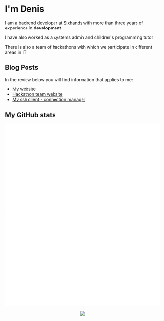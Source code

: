 # I'm Denis 

I am a backend developer at [Sixhands](https://www.sixhands.co/) with more than three years of experience in **development**

I have also worked as a systems admin and children's programming tutor

There is also a team of hackathons with which we participate in different areas in IT

## Blog Posts
In the review below you will find information that applies to me:

- [My website](https://deniskorbakov.ru/api/docs)
- [Hackathon team website](https://жыбийрыр.рф/)
- [My ssh client - connection manager](https://ssh-connection-manager.github.io/docs)

## My GitHub stats
<div class="badges-githubstats">
  <p align="center">
    <img src="https://raw.githubusercontent.com/deniskorbakov/github-stats/master/generated/overview.svg#gh-dark-mode-only">
    <img src="https://raw.githubusercontent.com/deniskorbakov/github-stats/master/generated/languages.svg#gh-dark-mode-only">
  </p>
  <p align="center">
    <img src="https://wakatime.com/badge/user/018b9f7a-8548-4f9d-9ebe-df3058a5bab7.svg">
  </p>
</div>
